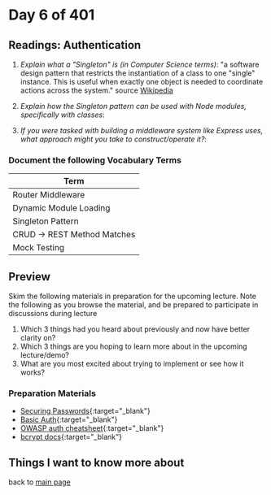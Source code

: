 # Day 6 of 401

## Readings: Authentication

1. _Explain what a "Singleton" is (in Computer Science terms)_: "a software design pattern that restricts the instantiation of a class to one "single" instance. This is useful when exactly one object is needed to coordinate actions across the system." source [Wikipedia](https://en.wikipedia.org/wiki/Singleton_pattern)
1. _Explain how the Singleton pattern can be used with Node modules, specifically with classes_:

1. _If you were tasked with building a middleware system like Express uses, what approach might you take to construct/operate it?_:

### Document the following Vocabulary Terms

| Term                        |
| --------------------------- |
| Router Middleware           |
| Dynamic Module Loading      |
| Singleton Pattern           |
| CRUD -> REST Method Matches |
| Mock Testing                |

## Preview

Skim the following materials in preparation for the upcoming lecture. Note the following as you browse the material, and be prepared to participate in discussions during lecture

1. Which 3 things had you heard about previously and now have better clarity on?
1. Which 3 things are you hoping to learn more about in the upcoming lecture/demo?
1. What are you most excited about trying to implement or see how it works?

### Preparation Materials

- [Securing Passwords](https://thehackernews.com/2014/04/securing-passwords-with-bcrypt-hashing.html){:target="\_blank"}
- [Basic Auth](https://en.wikipedia.org/wiki/Basic_access_authentication){:target="\_blank"}
- [OWASP auth cheatsheet](https://www.owasp.org/index.php/Authentication_Cheat_Sheet){:target="\_blank"}
- [bcrypt docs](https://www.npmjs.com/package/bcrypt){:target="\_blank"}

## Things I want to know more about

back to [main page](README.md)

